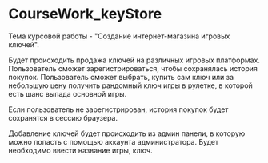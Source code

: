 # CourseWork_keyStore
Тема курсовой работы - "Создание интернет-магазина игровых ключей". 

Будет происходить продажа ключей на различных игровых платформах.
Пользователь сможет зарегистрироваться, чтобы сохранялась история покупок.
Пользователь сможет выбрать, купить сам ключ или за небольшую цену получить рандомный ключ игры в рулетке, в которой есть шанс выпада основной игры.

Если пользователь не зарегистрирован, история покупок будет сохранятся в сессию браузера.

Добавление ключей будет происходить из админ панели, в которую можно попасть с помощью аккаунта администратора. Будет необходимо ввести название игры, ключ.



